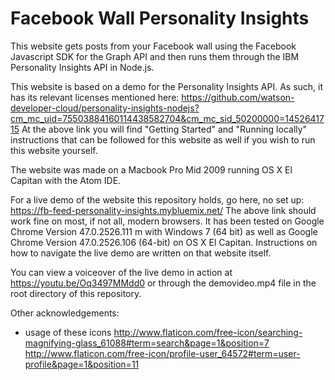 # Facebook Wall Personality Insights

This website gets posts from your Facebook wall using the Facebook Javascript SDK for the Graph API and then runs them through the IBM Personality Insights API in Node.js.

This website is based on a demo for the Personality Insights API. As such, it has its relevant licenses mentioned here: https://github.com/watson-developer-cloud/personality-insights-nodejs?cm_mc_uid=75503884160114438582704&cm_mc_sid_50200000=1452641715
At the above link you will find "Getting Started" and "Running locally" instructions that can be followed for this website as well if you wish to run this website yourself.

The website was made on a Macbook Pro Mid 2009 running OS X El Capitan with the Atom IDE. 

For a live demo of the website this repository holds, go here, no set up: https://fb-feed-personality-insights.mybluemix.net/
The above link should work fine on most, if not all, modern browsers. It has been tested on Google Chrome Version 47.0.2526.111 m with Windows 7 (64 bit) as well as Google Chrome Version 47.0.2526.106 (64-bit) on OS X El Capitan.
Instructions on how to navigate the live demo are written on that website itself.

You can view a voiceover of the live demo in action at https://youtu.be/Oq3497MMdd0 or through the demovideo.mp4 file in the root directory of this repository. 

Other acknowledgements: 
 - usage of these icons
    http://www.flaticon.com/free-icon/searching-magnifying-glass_61088#term=search&page=1&position=7
    http://www.flaticon.com/free-icon/profile-user_64572#term=user-profile&page=1&position=11


